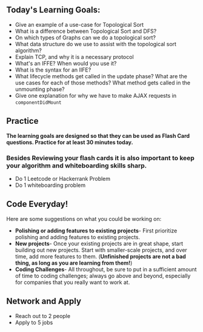 
## Today's Learning Goals:

- Give an example of a use-case for Topological Sort 
- What is a difference between Topological Sort and DFS?
- On which types of Graphs can we do a topological sort?
- What data structure do we use to assist with the topological sort algorithm?
- Explain TCP, and why it is a necessary protocol
- What's an IFFE? When would you use it?
- What is the syntax for an IIFE?
- What lifecycle methods get called in the update phase? What are the use cases for each of those methods? What method gets called in the unmounting phase?
- Give one explanation for why we have to make AJAX requests in `componentDidMount`

## Practice

**The learning goals are designed so that they can be used as Flash Card questions. Practice for at least 30 minutes today.**

### Besides Reviewing your flash cards it is also important to keep your algorithm and whiteboarding skills sharp. 
* Do 1 Leetcode or Hackerrank Problem
* Do 1 whiteboarding problem

## Code Everyday!

Here are some suggestions on what you could be working on:

* **Polishing or adding features to existing projects**- First prioritize polishing and adding features to existing projects.
* **New projects**- Once your existing projects are in great shape, start building out new projects. Start with smaller-scale projects, and over time, add more features to them. (**Unfinished projects are not a bad thing, as long as you are learning from them!**)
* **Coding Challenges**- All throughout, be sure to put in a sufficient amount of time to coding challenges; always go above and beyond, especially for companies that you really want to work at.

## Network and Apply

* Reach out to 2 people
* Apply to 5 jobs